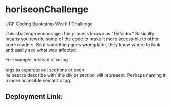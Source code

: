 # horiseonChallenge
UCF Coding Bootcamp Week 1 Challenge

This challenge encourages the process known as "Refactor"
Basically means you rewrite some of the code to make it more accessible to other code readers. So if something goes wrong later, they know where to look and easily see what was affected.

For example: instead of using <div> tags to separate out sections or even <section> its best to describe with this div or section will represent. Perhaps naming it a more accesible semantic tag.


# Deployment Link:

